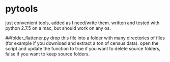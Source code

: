 pytools
=======

just convenient tools, added as I need/write them. written and tested with python 2.7.5 on a mac, but should work on any os.

##folder_flattener.py
drop this file into a folder with many directories of files (for example if you download and extract a ton of census data). open the script and update the function to true if you want to delete source folders, false if you want to keep source folders.